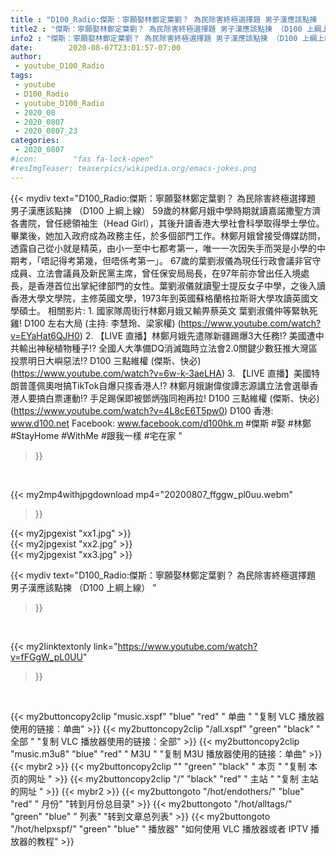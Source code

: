 ```yaml
---
title : "D100_Radio:傑斯：寧願娶林鄭定葉劉？ 為民除害終極選擇題 男子漢應該點揀 （D100 上綱上線） "
title2 : "傑斯：寧願娶林鄭定葉劉？ 為民除害終極選擇題 男子漢應該點揀 （D100 上綱上線） "
info2 : "傑斯：寧願娶林鄭定葉劉？ 為民除害終極選擇題 男子漢應該點揀 （D100 上綱上線）  59歲的林鄭月娥中學時期就讀嘉諾撒聖方濟各書院，曾任總領袖生（Head Girl），其後升讀香港大學社會科學取得學士學位。畢業後，她加入政府成為政務主任，於多個部門工作。林鄭月娥曾接受傳媒訪問，透露自己從小就是精英，由小一至中七都考第一，唯一一次因失手而哭是小學的中期考，「唔記得考第幾，但唔係考第一」。    67歲的葉劉淑儀為現任行政會議非官守成員、立法會議員及新民黨主席，曾任保安局局長，在97年前亦曾出任入境處長，是香港首位出掌紀律部門的女性。葉劉淑儀就讀聖士提反女子中學，之後入讀香港大學文學院，主修英國文學，1973年到英國蘇格蘭格拉斯哥大學攻讀英國文學碩士。  相關影片: 1. 國家隊周街行林鄭月娥又輸畀蔡英文 葉劉淑儀仲等緊執死雞! D100 左右大局 (主持: 李慧玲、梁家權) (https://www.youtube.com/watch?v=EYaHat6QJH0) 2. 【LIVE 直播】林鄭月娥先遣隊新疆踢爆3大任務!? 美國遭中共輸出神秘植物種子!? 全國人大準備DQ消滅臨時立法會2.0關鍵少數狂推大灣區投票明日大嶼惡法!?  D100 三點維權 (傑斯、快必) (https://www.youtube.com/watch?v=6w-k-3aeLHA) 3. 【LIVE 直播】美國特朗普蓬佩奧咁搞TikTok自爆只揼香港人!? 林鄭月娥謝偉俊譚志源講立法會選舉香港人要搞白票運動!? 手足踢保即被鄧炳強同袍再拉! D100 三點維權 (傑斯、快必) (https://www.youtube.com/watch?v=4L8cE6T5pw0)  D100 香港: www.d100.net  Facebook: www.facebook.com/d100hk.m  #傑斯 #娶 #林鄭 #StayHome #WithMe #跟我一樣 #宅在家 "
date:        2020-08-07T23:01:57-07:00
author:
 - youtube_D100_Radio
tags:
 - youtube
 - D100_Radio
 - youtube_D100_Radio
 - 2020_08
 - 2020_0807
 - 2020_0807_23
categories:
 - 2020_0807
#icon:        "fas fa-lock-open"
#resImgTeaser: teaserpics/wikipedia.org/emacs-jokes.png
---
```


{{< mydiv text="D100_Radio:傑斯：寧願娶林鄭定葉劉？ 為民除害終極選擇題 男子漢應該點揀 （D100 上綱上線）  59歲的林鄭月娥中學時期就讀嘉諾撒聖方濟各書院，曾任總領袖生（Head Girl），其後升讀香港大學社會科學取得學士學位。畢業後，她加入政府成為政務主任，於多個部門工作。林鄭月娥曾接受傳媒訪問，透露自己從小就是精英，由小一至中七都考第一，唯一一次因失手而哭是小學的中期考，「唔記得考第幾，但唔係考第一」。    67歲的葉劉淑儀為現任行政會議非官守成員、立法會議員及新民黨主席，曾任保安局局長，在97年前亦曾出任入境處長，是香港首位出掌紀律部門的女性。葉劉淑儀就讀聖士提反女子中學，之後入讀香港大學文學院，主修英國文學，1973年到英國蘇格蘭格拉斯哥大學攻讀英國文學碩士。  相關影片: 1. 國家隊周街行林鄭月娥又輸畀蔡英文 葉劉淑儀仲等緊執死雞! D100 左右大局 (主持: 李慧玲、梁家權) (https://www.youtube.com/watch?v=EYaHat6QJH0) 2. 【LIVE 直播】林鄭月娥先遣隊新疆踢爆3大任務!? 美國遭中共輸出神秘植物種子!? 全國人大準備DQ消滅臨時立法會2.0關鍵少數狂推大灣區投票明日大嶼惡法!?  D100 三點維權 (傑斯、快必) (https://www.youtube.com/watch?v=6w-k-3aeLHA) 3. 【LIVE 直播】美國特朗普蓬佩奧咁搞TikTok自爆只揼香港人!? 林鄭月娥謝偉俊譚志源講立法會選舉香港人要搞白票運動!? 手足踢保即被鄧炳強同袍再拉! D100 三點維權 (傑斯、快必) (https://www.youtube.com/watch?v=4L8cE6T5pw0)  D100 香港: www.d100.net  Facebook: www.facebook.com/d100hk.m  #傑斯 #娶 #林鄭 #StayHome #WithMe #跟我一樣 #宅在家 "
>}}
<br>


{{< my2mp4withjpgdownload mp4="20200807_ffggw_pl0uu.webm"
>}}

{{< my2jpgexist "xx1.jpg" >}}<br>
{{< my2jpgexist "xx2.jpg" >}}<br>
{{< my2jpgexist "xx3.jpg" >}}<br>



{{< mydiv text="D100_Radio:傑斯：寧願娶林鄭定葉劉？ 為民除害終極選擇題 男子漢應該點揀 （D100 上綱上線） "
>}}
<br>

{{< my2linktextonly link="https://www.youtube.com/watch?v=fFGgW_pL0UU"
>}}


<br>

{{< my2buttoncopy2clip "music.xspf"        "blue"   "red"    " 单曲 "  "复制 VLC 播放器使用的链接：单曲" >}} {{< my2buttoncopy2clip "/all.xspf"         "green"  "black"  " 全部 "  "复制 VLC 播放器使用的链接：全部" >}} {{< my2buttoncopy2clip "music.m3u8"        "blue"   "red"    " M3U  "    "复制 M3U 播放器使用的链接：单曲" >}} {{< mybr2 >}} {{< my2buttoncopy2clip ""                  "green"  "black"  " 本页 "    "复制 本页的网址 " >}} {{< my2buttoncopy2clip "/"                 "black"  "red"    " 主站 "    "复制 主站的网址 " >}} {{< mybr2 >}} {{< my2buttongoto      "/hot/endothers/"   "blue"   "red"    " 月份"   "转到月份总目录" >}} {{< my2buttongoto      "/hot/alltags/"     "green"  "blue"   " 列表"   "转到文章总列表" >}} {{< my2buttongoto      "/hot/helpxspf/"    "green"  "blue"   " 播放器" "如何使用 VLC 播放器或者 IPTV 播放器的教程" >}} 
